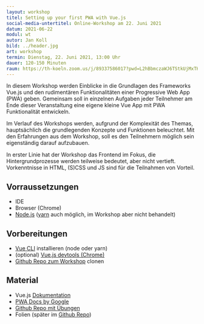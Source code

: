 ```yaml
---
layout: workshop
titel: Setting up your first PWA with Vue.js
social-media-untertitel: Online-Workshop am 22. Juni 2021
datum: 2021-06-22
modul: wt
autor: Jan Koll
bild: ../header.jpg
art: workshop
termin: Dienstag, 22. Juni 2021, 13:00 Uhr
dauer: 120-150 Minuten 
raum: https://th-koeln.zoom.us/j/89337586017?pwd=L2hBbmczaWJ6TStkUjMxTHlRc0ZhUT09
---
```


In diesem Workshop werden Einblicke in die Grundlagen des Frameworks Vue.js und den rudimentären Funktionalitäten einer Progressive Web App (PWA) geben. Gemeinsam soll in einzelnen Aufgaben jeder Teilnehmer am Ende dieser Veranstaltung eine eigene kleine Vue App mit PWA Funktionalität entwickeln.

Im Verlauf des Workshops werden, aufgrund der Komplexität des Themas, hauptsächlich die grundlegenden Konzepte und Funktionen beleuchtet. Mit den Erfahrungen aus dem Workshop, soll es den Teilnehmern möglich sein eigenständig darauf aufzubauen.

In erster Linie hat der Workshop das Frontend im Fokus, die Hintergrundprozesse werden teilweise bedeutet, aber nicht vertieft. Vorkenntnisse in HTML, (S)CSS und JS sind für die Teilnahmen von Vorteil.

## Vorraussetzungen
- IDE
- Browser (Chrome)
- [Node.js](https://nodejs.org/en/) ([yarn](https://yarnpkg.com) auch möglich, im Workshop aber nicht behandelt)

## Vorbereitungen
- [Vue CLI](https://cli.vuejs.org) installieren (node oder yarn)
- (optional) [Vue.js devtools (Chrome)](https://chrome.google.com/webstore/detail/vuejs-devtools/nhdogjmejiglipccpnnnanhbledajbpd)
- [Github Repo zum Workshop](https://github.com/JanKoll/vue-pwa-workshop-wtw) clonen 

## Material

- Vue.js [Dokumentation](https://v3.vuejs.org/guide/introduction.html)
- [PWA Docs by Google](https://web.dev/progressive-web-apps/)
- [Github Repo mit Übungen](https://github.com/JanKoll/vue-pwa-workshop-wtw)
- Folien (später im [Github Repo](https://github.com/JanKoll/vue-pwa-workshop-wtw))
